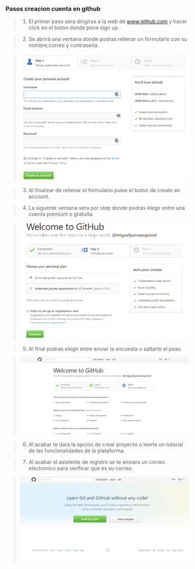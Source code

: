 ### Pasos creacion cuenta en github
> 1) El primer paso sera dirigirse a la web de www.github.com y hacer click en el boton donde pone sign up.

> 2) Se abrirá una ventana donde podras rellenar un formulario con su nombre,correo y contraseña.

> ![](../../imagenes/github/4formularioregistro.png)

> 3) Al finalizar de rellenar el formulario pulse el boton de create an account.

> 4) La siguente ventana sera por step donde podras elegir entre una cuenta premium o gratuita.

> ![](../../imagenes/github/5publicoprivado.png)

> 5) Al final podras elegir entre enviar la encuesta o saltarte el paso.

> ![](../../imagenes/github/2encuesta.png)

> 6) Al acabar te dara la opcion de crear proyecto o leerte un tutorial de las funcionalidades de la plataforma.

> 7) Al acabar el asistente de registro se te enviara un correo electronico para verificar que es su correo.

> ![](../../imagenes/github/3finalregistro.png)
